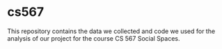 # cs567

This repository contains the data we collected and code we used for the analysis of our project for the course CS 567 Social Spaces.

